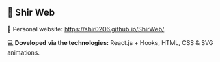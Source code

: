 ## :hibiscus: Shir Web 

:link: Personal website: https://shir0206.github.io/ShirWeb/


:computer: <b>Doveloped via the technologies:</b> React.js + Hooks, HTML, CSS  &  SVG animations.




